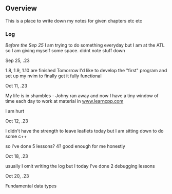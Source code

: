 ## Overview

This is a place to write down my notes for given chapters etc etc

### Log

_Before the Sep 25_
I am trying to do something everyday but I am at the ATL so I am giving myself some space. didnt note stuff down

Sep 25, .23

1.8, 1.9, 1.10 are finished
Tomorrow I'd like to develop the "first" program and set up my nvim to finally get it fully functional

Oct 11, .23

My life is in shambles - Johny ran away and now I have a tiny window of time each day to work at material in www.learncpp.com

I am hurt

Oct 12, .23

I didn't have the strength to leave leaflets today but I am sitting down to do some c++

so i've done 5 lessons? 4? good enough for me honestly

Oct 18, .23

usually I omit writing the log but I today I've done 2 debugging lessons

Oct 20, .23

Fundamental data types
